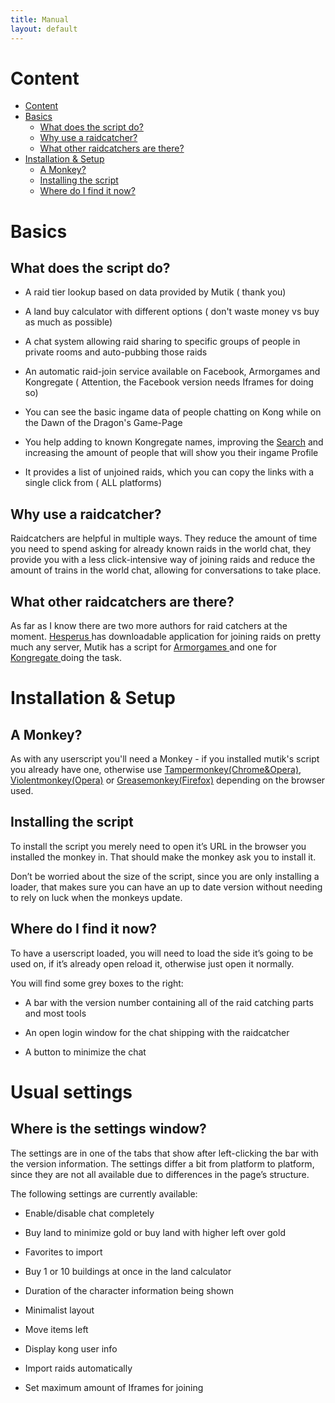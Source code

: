 ```yaml
---
title: Manual
layout: default
---
```

# Content

* [Content](#content)
* [Basics](#basics)
    * [What does the script do?](#what-does-the-script-do)
    * [Why use a raidcatcher?](#why-use-a-raidcatcher)
    * [What other raidcatchers are there?](#what-other-raidcatchers-are-there)
* [Installation & Setup](#installation--setup)
    * [A Monkey?](#a-monkey)
    * [Installing the script](#installing-the-script)
    * [Where do I find it now?](#where-do-i-find-it-now)

# Basics

## What does the script do?

* A raid tier lookup based on data provided by Mutik ( thank you)

* A land buy calculator with different options ( don't waste money vs buy as much as possible)

* A chat system allowing raid sharing to specific groups of people in private rooms and auto-pubbing those raids

* An automatic raid-join service available on Facebook, Armorgames and Kongregate ( Attention, the Facebook version needs Iframes for doing so)

* You can see the basic ingame data of people chatting on Kong while on the Dawn of the Dragon's Game-Page

* You help adding to known Kongregate names, improving the [Search](http://dotd.idrinth.de/kongregate/platform/) and increasing the amount of people that will show you their ingame Profile

* It provides a list of unjoined raids, which you can copy the links with a single click from ( ALL platforms)

## Why use a raidcatcher?

Raidcatchers are helpful in multiple ways. They reduce the amount of time you need to spend asking for already known raids in the world chat, they provide you with a less click-intensive way of joining raids and reduce the amount of trains in the world chat, allowing for conversations to take place.

## What other raidcatchers are there?

As far as I know there are two more authors for raid catchers at the moment. [Hesperus ](http://www.dawnofthedragons.com/forums/forums/showthread.php?42960-Hesperus-Raid-Conglomerator)has downloadable application for joining raids on pretty much any server, Mutik has a script for [Armorgames ](https://greasyfork.org/de/scripts/9868-mutik-s-dotd-script-for-armorgames) and one for [Kongregate ](https://greasyfork.org/de/scripts/406-mutik-s-dotd-script)doing the task.

# Installation & Setup

## A Monkey?

As with any userscript you'll need a Monkey - if you installed mutik's script you already have one, otherwise use  [Tampermonkey(Chrome&Opera)](https://chrome.google.com/webstore/detail/tampermonkey/dhdgffkkebhmkfjojejmpbldmpobfkfo?hl=de), [Violentmonkey(Opera)](https://addons.opera.com/de/extensions/details/violent-monkey/) or [Greasemonkey(Firefox)](https://addons.mozilla.org/de/firefox/addon/greasemonkey/)  depending on the browser used.

## Installing the script

To install the script you merely need to open it’s URL in the browser you installed the monkey in. That should make the monkey ask you to install it.

Don’t be worried about the size of the script, since you are only installing a loader, that makes sure you can have an up to date version without needing to rely on luck when the monkeys update.

## Where do I find it now?

To have a userscript loaded, you will need to load the side it’s going to be used on, if it’s already open reload it, otherwise just open it normally.

You will find some grey boxes to the right:

* A bar with the version number containing all of the raid catching parts and most tools

* An open login window for the chat shipping with the raidcatcher

* A button to minimize the chat

# Usual settings

## Where is the settings window?

The settings are in one of the tabs that show after left-clicking the bar with the version information. The settings differ a bit from platform to platform, since they are not all available due to differences in the page’s structure.

The following settings are currently available:

* Enable/disable chat completely

* Buy land to minimize gold or buy land with higher left over gold

* Favorites to import

* Buy 1 or 10 buildings at once in the land calculator

* Duration of the character information being shown

* Minimalist layout

* Move items left

* Display kong user info

* Import raids automatically

* Set maximum amount of Iframes for joining
